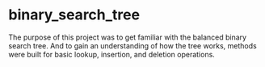 # binary_search_tree

The purpose of this project was to get familiar with the balanced binary search tree. And to gain an understanding of how the tree works, methods were built for basic lookup, insertion, and deletion operations.